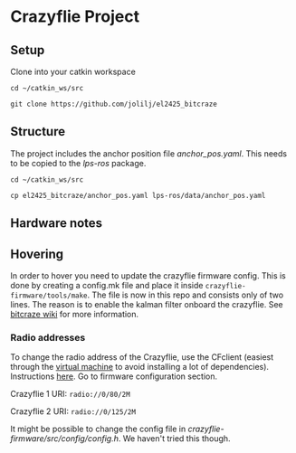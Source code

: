 # Crazyflie Project
## Setup
Clone into your catkin workspace

```
cd ~/catkin_ws/src
```
```
git clone https://github.com/jolilj/el2425_bitcraze
```
## Structure
The project includes the anchor position file *anchor_pos.yaml*. This needs to be copied to the *lps-ros* package.
```
cd ~/catkin_ws/src
```
```
cp el2425_bitcraze/anchor_pos.yaml lps-ros/data/anchor_pos.yaml
```

## Hardware notes

## Hovering
In order to hover you need to update the crazyflie firmware config. This is done by creating a config.mk file and place it inside `crazyflie-firmware/tools/make`. The file is now in this repo and consists only of two lines. The reason is to enable the kalman filter onboard the crazyflie. See [bitcraze wiki](https://wiki.bitcraze.io/doc:lps:index) for more information.

### Radio addresses
To change the radio address of the Crazyflie, use the CFclient (easiest through the [virtual machine](https://www.bitcraze.io/getting-started-with-the-crazyflie-2-0/#inst-comp) to avoid installing a lot of dependencies). Instructions [here](https://wiki.bitcraze.io/doc:crazyflie:client:pycfclient:index#firmware_configuration). Go to firmware configuration section.

Crazyflie 1 URI:
`radio://0/80/2M`

Crazyflie 2 URI:
`radio://0/125/2M`

It might be possible to change the config file in *crazyflie-firmware/src/config/config.h*. We haven't tried this though.
